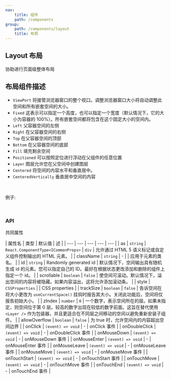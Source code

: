 ```yaml
---
nav:
    title: 组件
    path: /components
group:
    path: /components/layout
    title: 布局
---
```


## Layout 布局

协助进行页面级整体布局

## 布局组件描述

-   `ViewPort` 将接管浏览器窗口的整个视口。调整浏览器窗口大小将自动调整此空间和所有嵌套空间的大小。
-   `Fixed` 这表示可以指定一个高度，也可以指定一个宽度（默认情况下，它的大小为容器的 100%）。所有嵌套空间都将包含在这个固定大小的空间内。
-   `Left` 父容器空间的左侧
-   `Right` 在父容器空间的右侧
-   `Top` 在父容器空间的顶部
-   `Bottom` 在父容器空间的底部
-   `Fill` 填充剩余空间
-   `Positioned` 可以按照定位进行浮动在父组件的任意位置
-   `Layer` 图层允许您在父空间中创建图层
-   `Centered` 将空间的内容水平和垂直居中。
-   `CenteredVertically` 垂直居中空间的内容

<br />

例子:

<code src="./__demo__/simple_layout.tsx"></code>

<br />

### API

共同属性

| 属性名 | 类型 | 默认值 | 述 |
| --- | --- | --- | --- | --- |
| as | `string` \| `React.ComponentType<ICommonProps>` | `div` | 允许通过 HTML 5 语义标记或自定义组件控制输出的 HTML 元素。 |
| className | `string` | - |  | 应用于元素的类名。 |
| id | `string` | Randomly generated id | 默认情况下，空间输出具有随机生成 id 的元素。您可以指定自己的 ID。最好在根据状态更改添加和删除的组件上指定一个 id。 |
| scrollable | `boolean` | `false` | 使空间可滚动。默认情况下，溢出空间的内容将被隐藏。如果内容溢出，这将允许添加滚动条。 |
| style | `CSSProperties` |  | CSS properties |
| trackSize | `boolean` | `false` | 告诉空间在将大小更改为 `useCurrentSpace()` 挂钩时报告其大小。关闭此功能后，空间将仅报告初始大小。 |
| zIndex | `number` | `0` | 一个数字，表示空间所在的层。如果未指定，则空间位于第 0 层。较高的数字出现在较低的数字前面。这旨在替代使用 `<Layer />` 作为包装器，并且更适合在不同层之间移动的空间以避免重新安装子组件。 |
| allowOverflow | `boolean` | `false` | 为 true 时，允许空间内的内容超出空间边界 |
| onClick | `(event) => void` | - | onClick 事件 |
| onDoubleClick | `(event) => void` | - | onDoubleClick 事件 |
| onMouseDown | `(event) => void` | - | onMouseDown 事件 |
| onMouseEnter | `(event) => void` | - | onMouseEnter 事件 |
| onMouseLeave | `(event) => void` | - | onMouseLeave 事件 |
| onMouseMove | `(event) => void` | - | onMouseMove 事件 |
| onTouchStart | `(event) => void` | - | onTouchStart 事件 |
| onTouchMove | `(event) => void` | - | onTouchMove 事件 |
| onTouchEnd | `(event) => void` | - | onTouchEnd 事件 |
